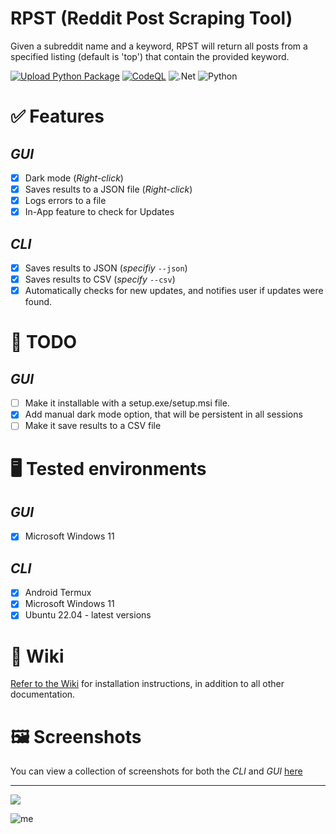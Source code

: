# RPST (Reddit Post Scraping Tool)
Given a subreddit name and a keyword, RPST will return all posts from a specified listing (default is 'top') that contain the provided keyword.

[![Upload Python Package](https://github.com/bellingcat/reddit-post-scraping-tool/actions/workflows/python-publish.yml/badge.svg)](https://github.com/rly0nheart/reddit-post-scraping-tool/actions/workflows/python-publish.yml) [![CodeQL](https://github.com/bellingcat/reddit-post-scraping-tool/actions/workflows/codeql.yml/badge.svg)](https://github.com/rly0nheart/reddit-post-scraping-tool/actions/workflows/codeql.yml) ![.Net](https://img.shields.io/badge/.NET-5C2D91?style=flat&logo=.net&logoColor=white) ![Python](https://img.shields.io/badge/python-3670A0?style=flat&logo=python&logoColor=ffdd54)

# ✅ Features
## *GUI*
- [x] Dark mode (*Right-click*)
- [x] Saves results to a JSON file (*Right-click*)
- [x] Logs errors to a file 
- [x] In-App feature to check for Updates

## *CLI*
- [x] Saves results to JSON (*specifiy* `--json`)
- [x] Saves results to CSV (*specify* `--csv`)
- [x] Automatically checks for new updates, and notifies user if updates were found.

# 📃 TODO
## *GUI*
- [ ] Make it installable with a setup.exe/setup.msi file.
- [x] Add manual dark mode option, that will be persistent in all sessions
- [ ] Make it save results to a CSV file

# 🖥️ Tested environments
## *GUI*
- [x] Microsoft Windows 11

## *CLI*
- [x] Android Termux
- [x] Microsoft Windows 11
- [x] Ubuntu 22.04 - latest versions

# 📖 Wiki
[Refer to the Wiki](https://github.com/bellingcat/reddit-post-scraping-tool/wiki) for installation instructions, in addition to all other documentation.

# 🖼️ Screenshots
You can view a collection of screenshots for both the *CLI* and *GUI* [here](https://github.com/bellingcat/reddit-post-scraping-tool/tree/master/images)
***
<a href="https://www.buymeacoffee.com/_rly0nheart"><img src="https://img.buymeacoffee.com/button-api/?text=Buy me a coffee&emoji=&slug=_rly0nheart&button_colour=40DCA5&font_colour=ffffff&font_family=Comic&outline_colour=000000&coffee_colour=FFDD00" /></a>

![me](https://github.com/bellingcat/reddit-post-scraping-tool/assets/74001397/21e0bb33-7a84-45d6-92ba-00e40891ba31)
